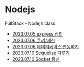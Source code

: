 # Nodejs
FullStack - Nodejs class

- <a href="https://danyoujeong.tistory.com/141">2023.07.05 express 정리</a>
- <a href="https://danyoujeong.tistory.com/143">2023.07.06 쿠키/세션</a>
- <a href="https://danyoujeong.tistory.com/144">2023.07.06 데이터베이스 연동하기</a>
- <a href="https://danyoujeong.tistory.com/147">2023.07.10 Sequelize 다루기</a>
- <a href="https://danyoujeong.tistory.com/148">2023.07.10 Socket 통신</a>
